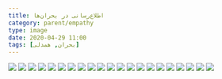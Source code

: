 ```yaml
---
title: اطلاع‌رسانی در بحران‌ها
category: parent/empathy
type: image
date: 2020-04-29 11:00
tags: [بحران, همدلی]
---
```


![](../../static/images/crisis-awareness-1.png)
![](../../static/images/crisis-awareness-2.png)
![](../../static/images/crisis-awareness-3.png)
![](../../static/images/crisis-awareness-4.png)
![](../../static/images/crisis-awareness-5.png)
![](../../static/images/crisis-awareness-6.png)
![](../../static/images/crisis-awareness-7.png)
![](../../static/images/crisis-awareness-8.png)
![](../../static/images/crisis-awareness-9.png)
![](../../static/images/crisis-awareness-10.png)
![](../../static/images/crisis-awareness-11.png)
![](../../static/images/crisis-awareness-12.png)
![](../../static/images/crisis-awareness-13.png)
![](../../static/images/crisis-awareness-14.png)
![](../../static/images/crisis-awareness-15.png)
![](../../static/images/crisis-awareness-16.png)
![](../../static/images/crisis-awareness-17.png)
![](../../static/images/crisis-awareness-18.png)
![](../../static/images/crisis-awareness-19.png)
![](../../static/images/crisis-awareness-20.png)
![](../../static/images/crisis-awareness-21.png)
